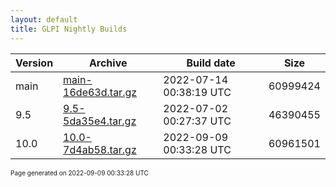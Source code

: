 ```yaml
---
layout: default
title: GLPI Nightly Builds
---
```


Version|Archive|Build date|Size
---|---|---|---
main|[main-16de63d.tar.gz](main-16de63d.tar.gz)|2022-07-14 00:38:19 UTC|60999424
9.5|[9.5-5da35e4.tar.gz](9.5-5da35e4.tar.gz)|2022-07-02 00:27:37 UTC|46390455
10.0|[10.0-7d4ab58.tar.gz](10.0-7d4ab58.tar.gz)|2022-09-09 00:33:28 UTC|60961501

<font size="1">Page generated on 2022-09-09 00:33:28 UTC</font>
